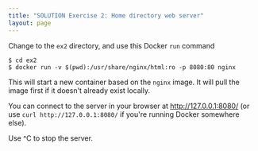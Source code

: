 ```yaml
---
title: "SOLUTION Exercise 2: Home directory web server"
layout: page
---
```


Change to the `ex2` directory, and use this Docker `run` command

```terminal
$ cd ex2
$ docker run -v $(pwd):/usr/share/nginx/html:ro -p 8080:80 nginx
```

This will start a new container based on the `nginx` image. It will pull the image first if it doesn't already exist locally.

You can connect to the server in your browser at http://127.0.0.1:8080/ (or use `curl http://127.0.0.1:8080/` if you're running Docker somewhere else).

Use ^C to stop the server.
